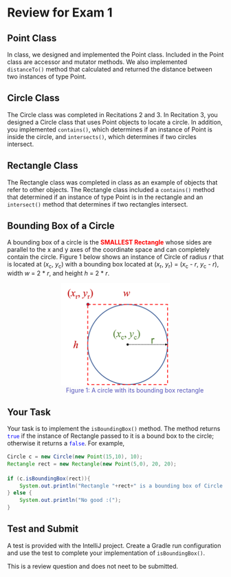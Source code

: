 # Review for Exam 1

## Point Class

In class, we designed and implemented the Point class.  Included in the Point class are accessor and mutator methods.  We also implemented `distanceTo()` method that calculated and returned the distance between two instances of type Point.

## Circle Class

The Circle class was completed in Recitations 2 and 3.  In Recitation 3, you designed a Circle class that uses Point objects to locate a circle.  In addition, you implemented `contains()`, which determines if an instance of Point is inside the circle, and `intersects()`, which determines if two circles intersect.

## Rectangle Class

The Rectangle class was completed in class as an example of objects that refer to other objects.  The Rectangle class included a `contains()` method that determined if an instance of type Point is in the rectangle and an `intersect()` method that determines if two rectangles intersect.

## Bounding Box of a Circle

A bounding box of a circle is the **<span style=" color: red;">SMALLEST Rectangle</span>** whose sides are parallel to the x and y axes of the coordinate space and can completely contain the circle.  Figure 1 below shows an instance of Circle of radius *r* that is located at (*x*<sub>c</sub>, *y*<sub>c</sub>) with a bounding box located at (*x*<sub>r</sub>, *y*<sub>r</sub>) = (*x*<sub>c</sub> - *r*, *y*<sub>c</sub> - *r*), width *w* = 2 * *r*, and height *h* = 2 * *r*.

<figure style="text-align:center;">
<img src="boundingBox.png" width="60%">
<figcaption style="padding-left:90px;color:#5555bb;">Figure 1: A circle with its bounding box rectangle</figcaption>
</figure>


## Your Task

Your task is to implement the `isBoundingBox()` method.  The method returns <span style="color:blue;">`true`</span> if the instance of Rectangle passed to it is a bound box to the circle; otherwise it returns a <span style="color:blue;">`false`</span>.  For example,

```java
Circle c = new Circle(new Point(15,10), 10);
Rectangle rect = new Rectangle(new Point(5,0), 20, 20);

if (c.isBoundingBox(rect)){
	System.out.println("Rectangle "+rect+" is a bounding box of Circle "+c);
} else {
	System.out.println("No good :(");
}
```

## Test and Submit

A test is provided with the IntelliJ project.  Create a Gradle run configuration and use the test to complete your implementation of `isBoundingBox()`.

This is a review question and does not neet to be submitted.


